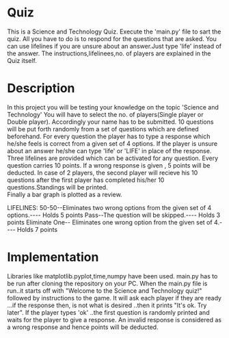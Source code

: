# Quiz
This is a Science and Technology Quiz.
Execute the 'main.py' file to sart the quiz.
All you have to do is to respond for the questions that are asked.
You can use lifelines if you are unsure about an answer.Just type 'life' instead of the answer.
The instructions,lifelinees,no. of players are explained in the Quiz itself.
# Description
In this project you will be testing your knowledge on the topic 'Science and Technology'
You will have to select the no. of players(Single player or Double player).
Accordingly your name has to be submitted.
10 questions will be put forth randomly from a set of questions which are defined beforehand. 
For every question the player has to type a response which he/she feels is correct from a given set of 4 options.
If the player is unsure about an answer he/she can type 'life' or 'LIFE' in place of the response.
Three lifelines are provided which can be activated for any question.
Every question carries 10 points. If a wrong response is given , 5 points will be deducted.
In case of 2 players, the second player will recieve his 10 questions after the first player has completed his/her 10 questions.Standings will be printed.  
Finally a bar graph is plotted as a review.

LIFELINES:
50-50--Eliminates two wrong options from the given set of 4 options.---- Holds 5 points
Pass--The question will be skipped.---- Holds 3 points
Eliminate One-- Eliminates one wrong option from the given set of 4.---- Holds 7 points
# Implementation
Libraries like matplotlib.pyplot,time,numpy have been used.
main.py has to be run after cloning the repository on your PC.
When the main.py file is run..it starts off with "Welcome to the Science and Technology quiz!" followed by instructions to the game.
It will ask each player if they are ready ...if the response then, is not what is desired ..then it prints "It's ok. Try later".
If the player types 'ok' ..the first question is randomly printed and waits for the player to give a response. An invalid response is considered as a wrong response and hence points will be deducted.

